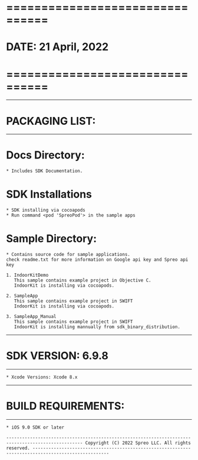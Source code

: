 
# ================================ #
#  DATE: 21 April, 2022   
# ================================ #

---------------------------------------------------------------------------------------------------------
# PACKAGING LIST:
____________________________________

# Docs Directory:
	* Includes SDK Documentation.

# SDK Installations
	* SDK installing via cocoapods
    * Run command <pod 'SpreoPod'> in the sample apps

# Sample Directory:
    * Contains source code for sample applications.
    check readme.txt for more information on Google api key and Spreo api key

    1. IndoorKitDemo
       This sample contains example project in Objective C.
       IndoorKit is installing via cocoapods. 

    2. SampleApp
       This sample contains example project in SWIFT 
       IndoorKit is installing via cocoapods. 

    3. SampleApp_Manual
       This sample contains example project in SWIFT 
       IndoorKit is installing mannually from sdk_binary_distribution. 

---------------------------------------------------------------------------------------------------------
# SDK VERSION: 6.9.8
____________________________________

    * Xcode Versions: Xcode 8.x

---------------------------------------------------------------------------------------------------------
# BUILD REQUIREMENTS:
____________________________________

    * iOS 9.0 SDK or later

`---------------------------------------------------------------------------------------------------
    Copyright (C) 2022 Spreo LLC. All rights reserved.
 ---------------------------------------------------------------------------------------------------`
